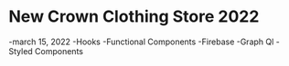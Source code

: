 # New Crown Clothing Store 2022
-march 15, 2022
-Hooks
-Functional Components
-Firebase
-Graph Ql
-Styled Components